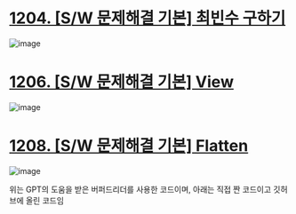 # [1204. [S/W 문제해결 기본] 최빈수 구하기](https://swexpertacademy.com/main/code/problem/problemDetail.do?contestProbId=AV13zo1KAAACFAYh)

![image](https://github.com/user-attachments/assets/8a1f95f9-34e8-49ed-9390-ff293582ca08)

# [1206. [S/W 문제해결 기본] View](https://swexpertacademy.com/main/code/problem/problemDetail.do?contestProbId=AV134DPqAA8CFAYh)

![image](https://github.com/user-attachments/assets/ddd16f63-5356-4f60-a9d4-762ab5ca416e)

# [1208. [S/W 문제해결 기본] Flatten](https://swexpertacademy.com/main/code/problem/problemDetail.do?contestProbId=AV139KOaABgCFAYh)

![image](https://github.com/user-attachments/assets/046e63b3-224a-4587-8f12-f28eee9f3f9f)

위는 GPT의 도움을 받은 버퍼드리더를 사용한 코드이며, 아래는 직접 짠 코드이고 깃허브에 올린 코드임
